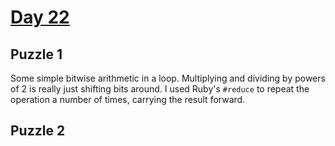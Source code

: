 # [Day 22](https://adventofcode.com/2024/day/22)

## Puzzle 1

Some simple bitwise arithmetic in a loop.  Multiplying and dividing by powers of
2 is really just shifting bits around.  I used Ruby's `#reduce` to repeat the
operation a number of times, carrying the result forward.

## Puzzle 2


